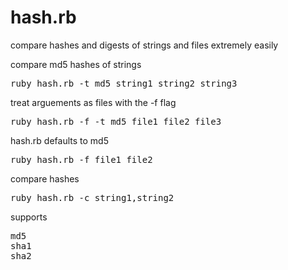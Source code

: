 hash.rb
=======

compare hashes and digests of strings and files extremely easily

compare md5 hashes of strings
<pre>
ruby hash.rb -t md5 string1 string2 string3
</pre>

treat arguements as files with the -f flag
<pre>
ruby hash.rb -f -t md5 file1 file2 file3
</pre>

hash.rb defaults to md5
<pre>
ruby hash.rb -f file1 file2
</pre>

compare hashes
<pre>
ruby hash.rb -c string1,string2
</pre>

supports
<pre>
md5
sha1
sha2
</pre>
